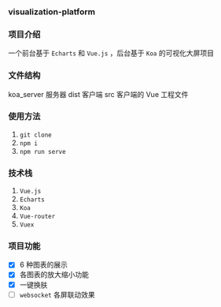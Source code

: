 ### visualization-platform

### 项目介绍

一个前台基于 `Echarts` 和 `Vue.js` ，后台基于 `Koa` 的可视化大屏项目

### 文件结构

koa_server 服务器
dist 客户端
src 客户端的 Vue 工程文件

### 使用方法

1. `git clone`
2. `npm i`
3. `npm run serve`

### 技术栈

1. `Vue.js`
2. `Echarts`
3. `Koa`
4. `Vue-router`
5. `Vuex`

### 项目功能

- [x] 6 种图表的展示
- [x] 各图表的放大缩小功能
- [x] 一键换肤
- [ ] `websocket` 各屏联动效果
